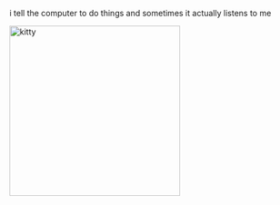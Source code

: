 i tell the computer to do things and sometimes it actually listens to me
<!--START_SECTION:update_image-->
<img src=https://raw.githubusercontent.com/sneakykestrel/sneakykestrel/main/.github/images/neurotoxin.gif height="" width="300" align=left alt=kitty />
<!--END_SECTION:update_image-->

